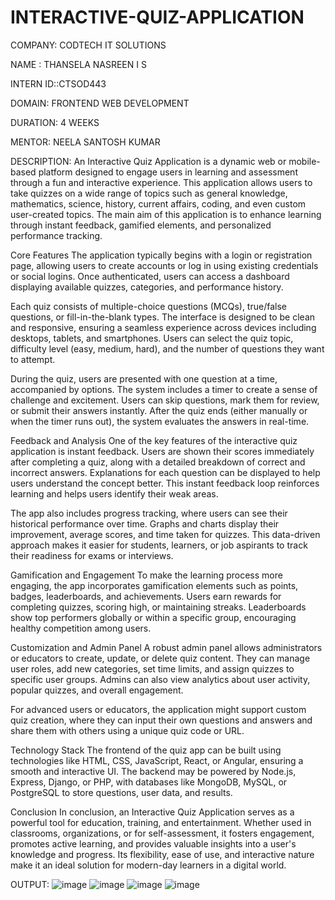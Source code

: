 # INTERACTIVE-QUIZ-APPLICATION
COMPANY: CODTECH IT SOLUTIONS

NAME : THANSELA NASREEN I S

INTERN ID::CTSOD443

DOMAIN: FRONTEND WEB DEVELOPMENT

DURATION: 4 WEEKS

MENTOR: NEELA SANTOSH KUMAR

DESCRIPTION: An Interactive Quiz Application is a dynamic web or mobile-based platform designed to engage users in learning and assessment through a fun and interactive experience. This application allows users to take quizzes on a wide range of topics such as general knowledge, mathematics, science, history, current affairs, coding, and even custom user-created topics. The main aim of this application is to enhance learning through instant feedback, gamified elements, and personalized performance tracking.

Core Features The application typically begins with a login or registration page, allowing users to create accounts or log in using existing credentials or social logins. Once authenticated, users can access a dashboard displaying available quizzes, categories, and performance history.

Each quiz consists of multiple-choice questions (MCQs), true/false questions, or fill-in-the-blank types. The interface is designed to be clean and responsive, ensuring a seamless experience across devices including desktops, tablets, and smartphones. Users can select the quiz topic, difficulty level (easy, medium, hard), and the number of questions they want to attempt.

During the quiz, users are presented with one question at a time, accompanied by options. The system includes a timer to create a sense of challenge and excitement. Users can skip questions, mark them for review, or submit their answers instantly. After the quiz ends (either manually or when the timer runs out), the system evaluates the answers in real-time.

Feedback and Analysis One of the key features of the interactive quiz application is instant feedback. Users are shown their scores immediately after completing a quiz, along with a detailed breakdown of correct and incorrect answers. Explanations for each question can be displayed to help users understand the concept better. This instant feedback loop reinforces learning and helps users identify their weak areas.

The app also includes progress tracking, where users can see their historical performance over time. Graphs and charts display their improvement, average scores, and time taken for quizzes. This data-driven approach makes it easier for students, learners, or job aspirants to track their readiness for exams or interviews.

Gamification and Engagement To make the learning process more engaging, the app incorporates gamification elements such as points, badges, leaderboards, and achievements. Users earn rewards for completing quizzes, scoring high, or maintaining streaks. Leaderboards show top performers globally or within a specific group, encouraging healthy competition among users.

Customization and Admin Panel A robust admin panel allows administrators or educators to create, update, or delete quiz content. They can manage user roles, add new categories, set time limits, and assign quizzes to specific user groups. Admins can also view analytics about user activity, popular quizzes, and overall engagement.

For advanced users or educators, the application might support custom quiz creation, where they can input their own questions and answers and share them with others using a unique quiz code or URL.

Technology Stack The frontend of the quiz app can be built using technologies like HTML, CSS, JavaScript, React, or Angular, ensuring a smooth and interactive UI. The backend may be powered by Node.js, Express, Django, or PHP, with databases like MongoDB, MySQL, or PostgreSQL to store questions, user data, and results.

Conclusion In conclusion, an Interactive Quiz Application serves as a powerful tool for education, training, and entertainment. Whether used in classrooms, organizations, or for self-assessment, it fosters engagement, promotes active learning, and provides valuable insights into a user's knowledge and progress. Its flexibility, ease of use, and interactive nature make it an ideal solution for modern-day learners in a digital world.

OUTPUT: 
![image](https://github.com/user-attachments/assets/dda3c885-a1cf-41a2-9f6e-b01b3368c5a4)
![image](https://github.com/user-attachments/assets/6692d692-6da0-473c-a0c6-30910ca802d4)
![image](https://github.com/user-attachments/assets/21467b82-408f-4285-9a20-05fee26b5fb2)
![image](https://github.com/user-attachments/assets/647a6b4c-8c2e-4df7-bb01-fea01a72f3cc)

